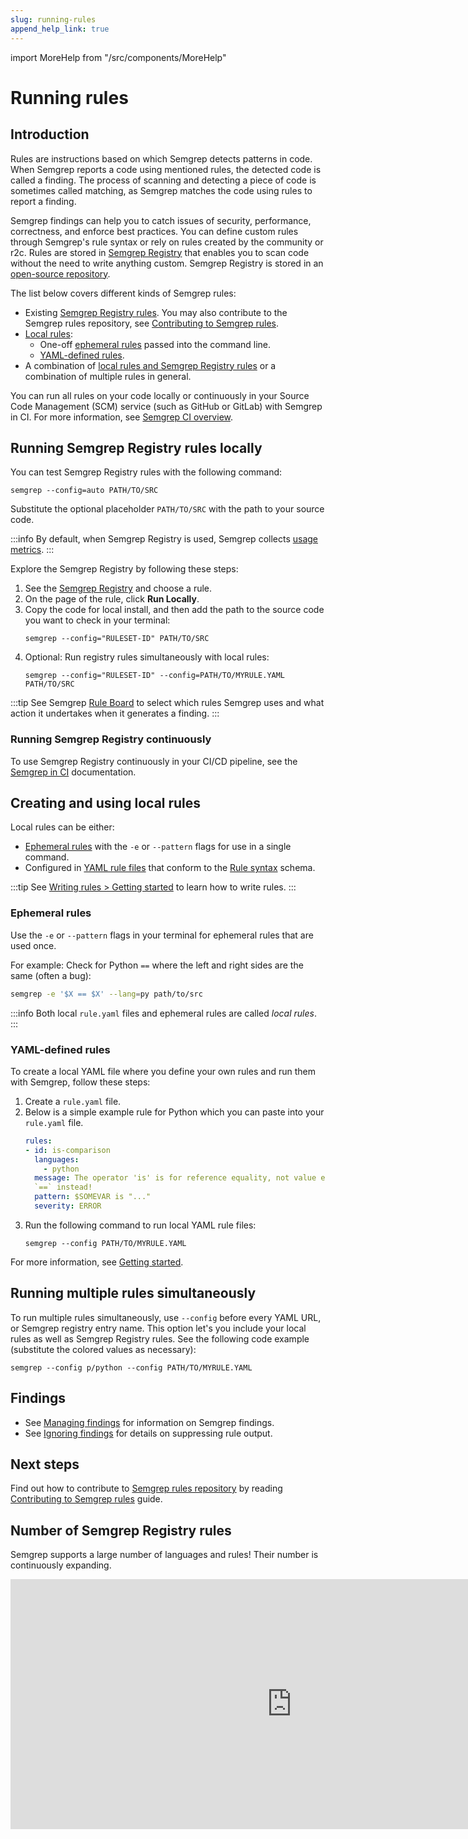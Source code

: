 ```yaml
---
slug: running-rules
append_help_link: true
---
```


import MoreHelp from "/src/components/MoreHelp"

# Running rules

## Introduction

Rules are instructions based on which Semgrep detects patterns in code. When Semgrep reports a code using mentioned rules, the detected code is called a finding. The process of scanning and detecting a piece of code is sometimes called matching, as Semgrep matches the code using rules to report a finding.

Semgrep findings can help you to catch issues of security, performance, correctness, and enforce best practices. You can define custom rules through Semgrep's rule syntax or rely on rules created by the community or r2c. Rules are stored in [Semgrep Registry](https://semgrep.dev/r) that enables you to scan code without the need to write anything custom. Semgrep Registry is stored in an [open-source repository](https://github.com/returntocorp/semgrep-rules).

The list below covers different kinds of Semgrep rules:

- Existing [Semgrep Registry rules](#running-semgrep-registry-rules-locally). You may also contribute to the Semgrep rules repository, see [Contributing to Semgrep rules](contributing/contributing-rules.md).
- [Local rules](#creating-and-using-local-rules):
  - One-off [ephemeral rules](#ephemeral-rules) passed into the command line.
  - [YAML-defined rules](#yaml-defined-rules).
- A combination of [local rules and Semgrep Registry rules](#running-multiple-rules-simultaneously) or a combination of multiple rules in general.

You can run all rules on your code locally or continuously in your Source Code Management (SCM) service (such as GitHub or GitLab) with Semgrep in CI. For more information, see [Semgrep CI overview](semgrep-ci/overview.md).

## Running Semgrep Registry rules locally

You can test Semgrep Registry rules with the following command:
<pre class="language-bash"><code>semgrep --config=auto <span className="placeholder">PATH/TO/SRC</span></code></pre>
Substitute the optional placeholder <code><span className="placeholder">PATH/TO/SRC</span></code> with the path to your source code.

:::info
By default, when Semgrep Registry is used, Semgrep collects [usage metrics](./metrics.md).
:::

Explore the Semgrep Registry by following these steps:

1. See the [Semgrep Registry](https://semgrep.dev/r) and choose a rule.
2. On the page of the rule, click **Run Locally**.
3. Copy the code for local install, and then add the path to the source code you want to check in your terminal:
    <pre class="language-bash"><code>semgrep --config="<span className="placeholder">RULESET-ID</span>" <span className="placeholder">PATH/TO/SRC</span></code></pre>
4. Optional: Run registry rules simultaneously with local rules:
   <pre class="language-bash"><code>semgrep --config="<span className="placeholder">RULESET-ID</span>" --config=<span className="placeholder">PATH/TO/MYRULE.YAML PATH/TO/SRC</span></code></pre>

:::tip
See Semgrep [Rule Board](semgrep-app/rule-board.md) to select which rules Semgrep uses and what action it undertakes when it generates a finding.
:::

### Running Semgrep Registry continuously

To use Semgrep Registry continuously in your CI/CD pipeline, see the [Semgrep in CI](https://semgrep.dev/docs/semgrep-ci/overview) documentation.

## Creating and using local rules

Local rules can be either:

- [Ephemeral rules](#ephemeral-rules) with the `-e` or `--pattern` flags for use in a single command.
- Configured in [YAML rule files](#yaml-defined-rules) that conform to the [Rule syntax](../writing-rules/rule-syntax/) schema.

:::tip
See [Writing rules > Getting started](../writing-rules/overview/) to learn how to write rules.
:::

### Ephemeral rules

Use the `-e` or `--pattern` flags in your terminal for ephemeral rules that are used once.

For example: Check for Python `==` where the left and right sides are the same (often a bug):
```sh
semgrep -e '$X == $X' --lang=py path/to/src
```

:::info
Both local `rule.yaml` files and ephemeral rules are called *local rules*.
:::

### YAML-defined rules

To create a local YAML file where you define your own rules and run them with Semgrep, follow these steps:

1. Create a `rule.yaml` file.
2. Below is a simple example rule for Python which you can paste into your `rule.yaml` file.
    ```yaml
    rules:
    - id: is-comparison
      languages:
        - python
      message: The operator 'is' is for reference equality, not value equality! Use
      `==` instead!
      pattern: $SOMEVAR is "..."
      severity: ERROR
    ```
3. Run the following command to run local YAML rule files:
    <pre class="language-bash"><code>semgrep --config <span className="placeholder">PATH/TO/MYRULE.YAML</span></code></pre>

For more information, see [Getting started](../writing-rules/overview/).

## Running multiple rules simultaneously

To run multiple rules simultaneously, use `--config` before every YAML URL, or Semgrep registry entry name. This option let's you include your local rules as well as Semgrep Registry rules. See the following code example (substitute the colored values as necessary):

<pre class="language-bash"><code>semgrep --config <span className="placeholder">p/python</span> --config <span className="placeholder">PATH/TO/MYRULE.YAML</span></code></pre>

## Findings

* See [Managing findings](../managing-findings/) for information on Semgrep findings.
* See [Ignoring findings](../ignoring-files-folders-code/) for details on suppressing rule output.

## Next steps

Find out how to contribute to [Semgrep rules repository](https://github.com/returntocorp/semgrep-rules) by reading [Contributing to Semgrep rules](contributing/contributing-rules.md) guide.

## Number of Semgrep Registry rules

Semgrep supports a large number of languages and rules! Their number is continuously expanding.

<div className="lang-container" style={{marginBottom: '20px'}}>
  <iframe width="900" height="400" frameBorder="0" src="https://dashboard.semgrep.dev/metric/registry.rules.num/graph"></iframe>
</div>

<MoreHelp />
